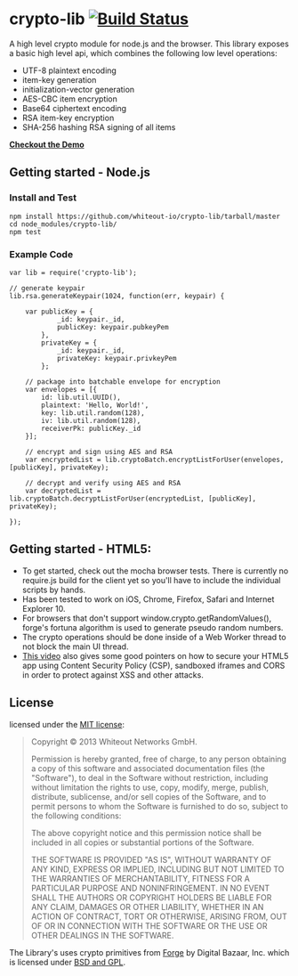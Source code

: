 crypto-lib [![Build Status](https://travis-ci.org/whiteout-io/crypto-lib.png?branch=master)](https://travis-ci.org/whiteout-io/crypto-lib)
==========

A high level crypto module for node.js and the browser. This library exposes a basic high level api, which combines the following low level operations:

* UTF-8 plaintext encoding
* item-key generation
* initialization-vector generation
* AES-CBC item encryption
* Base64 ciphertext encoding
* RSA item-key encryption
* SHA-256 hashing RSA signing of all items

**[Checkout the Demo](http://whiteout-io.github.io/crypto-lib/test/index.html)**


## Getting started - Node.js

### Install and Test

	npm install https://github.com/whiteout-io/crypto-lib/tarball/master
	cd node_modules/crypto-lib/
	npm test

### Example Code

	var lib = require('crypto-lib');

	// generate keypair
	lib.rsa.generateKeypair(1024, function(err, keypair) {

		var publicKey = {
				_id: keypair._id,
				publicKey: keypair.pubkeyPem
			},
			privateKey = {
				_id: keypair._id,
				privateKey: keypair.privkeyPem
			};

		// package into batchable envelope for encryption
		var envelopes = [{
			id: lib.util.UUID(),
			plaintext: 'Hello, World!',
			key: lib.util.random(128),
			iv: lib.util.random(128),
			receiverPk: publicKey._id
		}];

		// encrypt and sign using AES and RSA
		var encryptedList = lib.cryptoBatch.encryptListForUser(envelopes, [publicKey], privateKey);

		// decrypt and verify using AES and RSA
		var decryptedList = lib.cryptoBatch.decryptListForUser(encryptedList, [publicKey], privateKey);

	});


## Getting started - HTML5:

* To get started, check out the mocha browser tests. There is currently no require.js build for the client yet so you'll have to include the individual scripts by hands.
* Has been tested to work on iOS, Chrome, Firefox, Safari and Internet Explorer 10.
* For browsers that don't support window.crypto.getRandomValues(), forge's fortuna algorithm is used to generate pseudo random numbers.
* The crypto operations should be done inside of a Web Worker thread to not block the main UI thread.
* [This video](http://www.youtube.com/watch?v=WljJ5guzcLs&feature=share&list=PLBNz3Grrh0qUDwpT0G_1zt9n_uOuan920) also gives some good pointers on how to secure your HTML5 app using Content Security Policy (CSP), sandboxed iframes and CORS in order to protect against XSS and other attacks.


## License

licensed under the [MIT license](http://opensource.org/licenses/MIT):

> Copyright &copy; 2013 Whiteout Networks GmbH.
>
> Permission is hereby granted, free of charge, to any person
> obtaining a copy of this software and associated documentation files
> (the "Software"), to deal in the Software without restriction,
> including without limitation the rights to use, copy, modify, merge,
> publish, distribute, sublicense, and/or sell copies of the Software,
> and to permit persons to whom the Software is furnished to do so,
> subject to the following conditions:
>
> The above copyright notice and this permission notice shall be
> included in all copies or substantial portions of the Software.
>
> THE SOFTWARE IS PROVIDED "AS IS", WITHOUT WARRANTY OF ANY KIND,
> EXPRESS OR IMPLIED, INCLUDING BUT NOT LIMITED TO THE WARRANTIES OF
> MERCHANTABILITY, FITNESS FOR A PARTICULAR PURPOSE AND
> NONINFRINGEMENT. IN NO EVENT SHALL THE AUTHORS OR COPYRIGHT HOLDERS
> BE LIABLE FOR ANY CLAIM, DAMAGES OR OTHER LIABILITY, WHETHER IN AN
> ACTION OF CONTRACT, TORT OR OTHERWISE, ARISING FROM, OUT OF OR IN
> CONNECTION WITH THE SOFTWARE OR THE USE OR OTHER DEALINGS IN THE
> SOFTWARE.

The Library's uses crypto primitives from [Forge](https://github.com/digitalbazaar/forge) by Digital Bazaar, Inc. which is licensed under [BSD and GPL](https://github.com/digitalbazaar/forge/blob/master/LICENSE).

